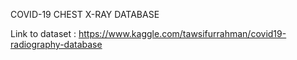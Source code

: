 COVID-19 CHEST X-RAY DATABASE

Link to dataset : https://www.kaggle.com/tawsifurrahman/covid19-radiography-database






